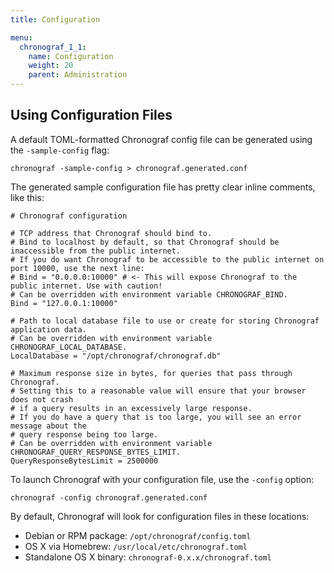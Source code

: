 ```yaml
---
title: Configuration

menu:
  chronograf_1_1:
    name: Configuration
    weight: 20
    parent: Administration
---
```


## Using Configuration Files

A default TOML-formatted Chronograf config file can be generated using the `-sample-config` flag:

```
chronograf -sample-config > chronograf.generated.conf
```

The generated sample configuration file has pretty clear inline comments, like this:

```
# Chronograf configuration

# TCP address that Chronograf should bind to.
# Bind to localhost by default, so that Chronograf should be inaccessible from the public internet.
# If you do want Chronograf to be accessible to the public internet on port 10000, use the next line:
# Bind = "0.0.0.0:10000" # <- This will expose Chronograf to the public internet. Use with caution!
# Can be overridden with environment variable CHRONOGRAF_BIND.
Bind = "127.0.0.1:10000"

# Path to local database file to use or create for storing Chronograf application data.
# Can be overridden with environment variable CHRONOGRAF_LOCAL_DATABASE.
LocalDatabase = "/opt/chronograf/chronograf.db"

# Maximum response size in bytes, for queries that pass through Chronograf.
# Setting this to a reasonable value will ensure that your browser does not crash
# if a query results in an excessively large response.
# If you do have a query that is too large, you will see an error message about the
# query response being too large.
# Can be overridden with environment variable CHRONOGRAF_QUERY_RESPONSE_BYTES_LIMIT.
QueryResponseBytesLimit = 2500000
```

To launch Chronograf with your configuration file, use the `-config` option:

```
chronograf -config chronograf.generated.conf
```

By default, Chronograf will look for configuration files in these locations:

* Debian or RPM package: `/opt/chronograf/config.toml`
* OS X via Homebrew: `/usr/local/etc/chronograf.toml`
* Standalone OS X binary: `chronograf-0.x.x/chronograf.toml`
